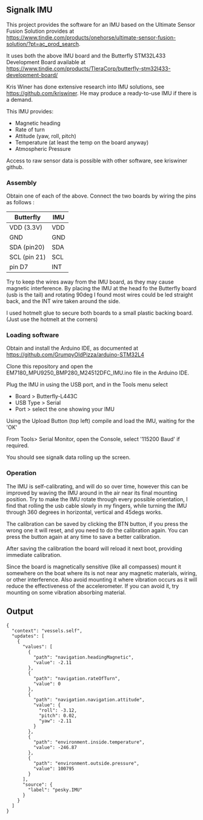 ## Signalk IMU

This project provides the software for an IMU based on the Ultimate Sensor Fusion Solution provides at https://www.tindie.com/products/onehorse/ultimate-sensor-fusion-solution/?pt=ac_prod_search.

It uses both the above IMU board and the Butterfly STM32L433 Development Board available at https://www.tindie.com/products/TleraCorp/butterfly-stm32l433-development-board/

Kris Winer has done extensive research into IMU solutions, see https://github.com/kriswiner. He may produce a ready-to-use IMU if there is a demand.

This IMU provides:
* Magnetic heading
* Rate of turn 
* Attitude (yaw, roll, pitch)
* Temperature (at least the temp on the board anyway)
* Atmospheric Pressure

Access to raw sensor data is possible with other software, see kriswiner github.

### Assembly

Obtain one of each of the above. Connect the two boards by wiring the pins as follows :
 
|Butterfly | IMU |
|---------------|-------|
| VDD (3.3V)| VDD |
| GND | GND |
| SDA (pin20) | SDA|
| SCL (pin 21) | SCL |
| pin D7 | INT |

Try to keep the wires away from the IMU board, as they may cause magnetic interference. By placing the IMU at the head fo the Butterfly board (usb is the tail) and rotating 90deg I found most wires could be led straight back, and the INT wire taken around the side. 

I used hotmelt glue to secure both boards to a small plastic backing board. (Just use the hotmelt at the corners)

### Loading software

Obtain and install the Arduino IDE, as documented at https://github.com/GrumpyOldPizza/arduino-STM32L4

Clone this repository and open the EM7180_MPU9250_BMP280_M24512DFC_IMU.ino file in the Arduino IDE.

Plug the IMU in using the USB port, and in the Tools menu select  
* Board > Butterfly-L443C
* USB Type > Serial
* Port > select the one showing your IMU

Using the Upload Button (top left) compile and load  the IMU, waiting for the 'OK'

From Tools> Serial Monitor, open the Console, select '115200 Baud' if required. 

You should see signalk data rolling up the screen.

### Operation

The IMU is self-calibrating, and will do so over time, however this can be improved by waving the IMU around in the air near its final mounting position. Try to make the IMU rotate through every possible orientation, I find that rolling the usb cable slowly in my fingers, while turning the IMU through 360 degrees in horizontal, vertical and 45degs works.

The calibration can be saved by clicking the BTN button, if you press the wrong one it will reset, and you need to do the calibration again. You can press the button again at any time to save a better calibration.

After saving the calibration the board will reload it next boot, providing immediate calibration.

Since the board is magnetically sensitive (like all compasses) mount it somewhere on the boat where its is not near any magnetic materials, wiring, or other interference. Also avoid mounting it where vibration occurs as it will reduce the effectiveness of the accelerometer. If you can avoid it, try mounting on some vibration absorbing material.

## Output
```
{
  "context": "vessels.self",
  "updates": [
    {
      "values": [
        {
          "path": "navigation.headingMagnetic",
          "value": -2.11
        },
        {
          "path": "navigation.rateOfTurn",
          "value": 0
        },
        {
          "path": "navigation.navigation.attitude",
          "value": {
            "roll": -3.12,
            "pitch": 0.02,
            "yaw": -2.11
          }
        },
        {
          "path": "environment.inside.temperature",
          "value": -246.87
        },
        {
          "path": "environment.outside.pressure",
          "value": 100795
        }
      ],
      "source": {
        "label": "pesky.IMU"
      }
    }
  ]
}
```
